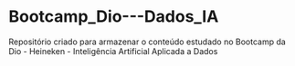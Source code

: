 # Bootcamp_Dio---Dados_IA
Repositório criado para armazenar o conteúdo estudado no Bootcamp da Dio - Heineken - Inteligência Artificial Aplicada a Dados
